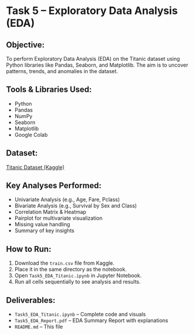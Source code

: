 #  Task 5 – Exploratory Data Analysis (EDA)

##  Objective:
To perform Exploratory Data Analysis (EDA) on the Titanic dataset using Python libraries like Pandas, Seaborn, and Matplotlib. The aim is to uncover patterns, trends, and anomalies in the dataset.

##  Tools & Libraries Used:
- Python
- Pandas
- NumPy
- Seaborn
- Matplotlib
- Google Colab 

##  Dataset:
[Titanic Dataset (Kaggle)](https://www.kaggle.com/competitions/titanic/data)

##  Key Analyses Performed:
- Univariate Analysis (e.g., Age, Fare, Pclass)
- Bivariate Analysis (e.g., Survival by Sex and Class)
- Correlation Matrix & Heatmap
- Pairplot for multivariate visualization
- Missing value handling
- Summary of key insights

##  How to Run:
1. Download the `train.csv` file from Kaggle.
2. Place it in the same directory as the notebook.
3. Open `Task5_EDA_Titanic.ipynb` in Jupyter Notebook.
4. Run all cells sequentially to see analysis and results.

##  Deliverables:
- `Task5_EDA_Titanic.ipynb` – Complete code and visuals
- `Task5_EDA_Report.pdf` – EDA Summary Report with explanations
- `README.md` – This file
